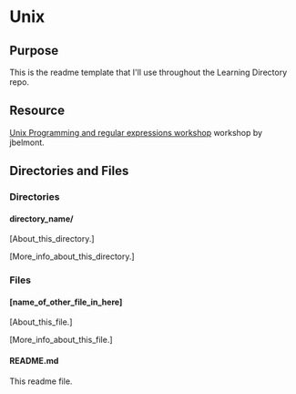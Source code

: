 # Unix

## Purpose

This is the readme template that I'll use throughout the Learning Directory repo.

## Resource

[Unix Programming and regular expressions workshop](https://github.com/jbelmont/unix-programming-and-regular-expressions-workshop) workshop by jbelmont.

## Directories and Files

### Directories

#### directory_name/

[About_this_directory.]

[More_info_about_this_directory.]

### Files

#### [name_of_other_file_in_here]

[About_this_file.]

[More_info_about_this_file.]

#### README.md

This readme file.
